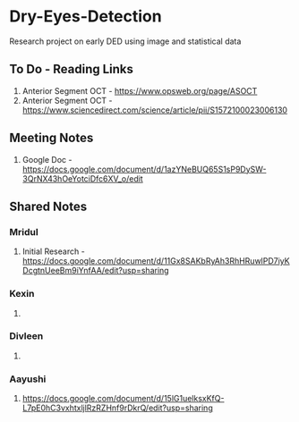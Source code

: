 # Dry-Eyes-Detection
Research project on early DED using image and statistical data


## To Do - Reading Links
1) Anterior Segment OCT - https://www.opsweb.org/page/ASOCT
2) Anterior Segment OCT - https://www.sciencedirect.com/science/article/pii/S1572100023006130

## Meeting Notes 
1) Google Doc - https://docs.google.com/document/d/1azYNeBUQ65S1sP9DySW-3QrNX43hOeYotciDfc6XV_o/edit

## Shared Notes 
### Mridul 
1) Initial Research - https://docs.google.com/document/d/11Gx8SAKbRyAh3RhHRuwlPD7iyKDcgtnUeeBm9iYnfAA/edit?usp=sharing

### Kexin 
1) 

### Divleen
1) 

### Aayushi
1) https://docs.google.com/document/d/15lG1uelksxKfQ-L7pE0hC3vxhtxljlRzRZHnf9rDkrQ/edit?usp=sharing
